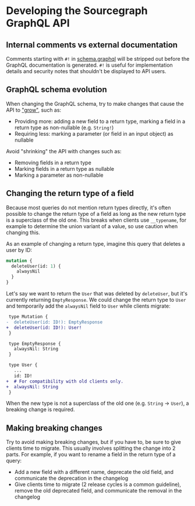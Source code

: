 # Developing the Sourcegraph GraphQL API

## Internal comments vs external documentation

Comments starting with `#!` in [schema.graphql](https://github.com/sourcegraph/sourcegraph/blob/master/cmd/frontend/graphqlbackend/schema.graphql) will be stripped out before the GraphQL documentation is generated. `#!` is useful for implementation details and security notes that shouldn't be displayed to API users.

## GraphQL schema evolution

When changing the GraphQL schema, try to make changes that cause the API to ["grow"](https://youtu.be/oyLBGkS5ICk?t=19m49s), such as:

- Providing more: adding a new field to a return type, marking a field in a return type as non-nullable (e.g. `String!`)
- Requiring less: marking a parameter (or field in an input object) as nullable

Avoid "shrinking" the API with changes such as:

- Removing fields in a return type
- Marking fields in a return type as nullable
- Marking a parameter as non-nullable

## Changing the return type of a field

Because most queries do not mention return types directly, it's often possible to change the return type of a field as long as the new return type is a superclass of the old one. This breaks when clients use `__typename`, for example to determine the union variant of a value, so use caution when changing this.

As an example of changing a return type, imagine this query that deletes a user by ID:

```graphql
mutation {
  deleteUser(id: 1) {
    alwaysNil
  }
}
```

Let's say we want to return the `User` that was deleted by `deleteUser`, but it's currently returning `EmptyResponse`. We could change the return type to `User` and temporarily add the `alwaysNil` field to `User` while clients migrate:

```diff
 type Mutation {
-  deleteUser(id: ID!): EmptyResponse
+  deleteUser(id: ID!): User!
 }

 type EmptyResponse {
   alwaysNil: String
 }

 type User {
   ...
   id: ID!
+  # For compatibility with old clients only.
+  alwaysNil: String
 }
```

When the new type is not a superclass of the old one (e.g. `String` -> `User`), a breaking change is required.

## Making breaking changes

Try to avoid making breaking changes, but if you have to, be sure to give clients time to migrate. This usually involves splitting the change into 2 parts. For example, if you want to rename a field in the return type of a query:

- Add a new field with a different name, deprecate the old field, and communicate the deprecation in the changelog
- Give clients time to migrate (2 release cycles is a common guideline), remove the old deprecated field, and communicate the removal in the changelog
